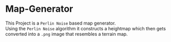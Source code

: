 # Map-Generator
This Project is a `Perlin Noise` based map generator.\
Using the `Perlin Noise` algorithm it constructs a heightmap
which then gets converted into a `.png` image that resembles
a terrain map.
